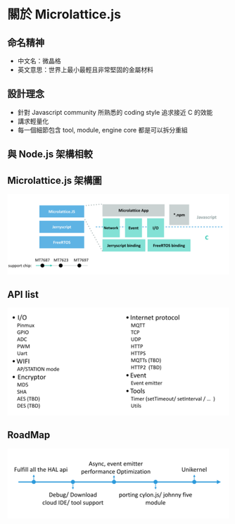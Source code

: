 # 關於 Microlattice.js

## 命名精神

* 中文名：微晶格
* 英文意思：世界上最小最輕且非常堅固的金屬材料


## 設計理念
* 針對 Javascript community 所熟悉的 coding style 追求接近 C 的效能
* 講求輕量化
* 每一個細節包含 tool, module, engine core 都是可以拆分重組

## 與 Node.js 架構相較

## Microlattice.js 架構圖

![](architecture.png)
## API list
![](apilist.png)

## RoadMap
![](roadmap.png
)

